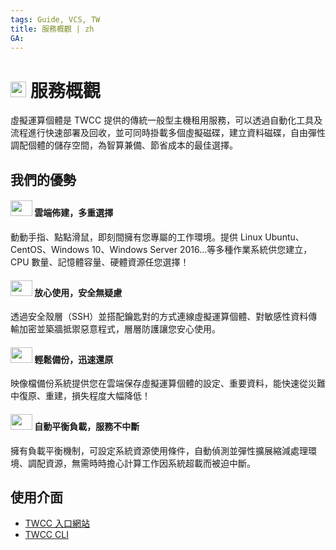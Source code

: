 ```yaml
---
tags: Guide, VCS, TW
title: 服務概觀 | zh
GA:
---
```


# <img class="icon" src="https://cos.twcc.ai/SYS-MANUAL/uploads/upload_af58322eb82b649d1f29aca1f201a117.png" width="25" height="25"> 服務概觀

虛擬運算個體是 TWCC 提供的傳統一般型主機租用服務，可以透過自動化工具及流程進行快速部署及回收，並可同時掛載多個虛擬磁碟，建立資料磁碟，自由彈性調配個體的儲存空間，為智算兼備、節省成本的最佳選擇。

## 我們的優勢

#### <img src="https://cos.twcc.ai/SYS-MANUAL/uploads/upload_fdddc2308f91f4689d5765a35b457c72.png" width="35" height="25"> 雲端佈建，多重選擇

動動手指、點點滑鼠，即刻間擁有您專屬的工作環境。提供 Linux Ubuntu、CentOS、Windows 10、Windows Server 2016...等多種作業系統供您建立，CPU 數量、記憶體容量、硬體資源任您選擇！

#### <img src="https://cos.twcc.ai/SYS-MANUAL/uploads/upload_8f8aaf3707cf26c03f4fc3c4dc98b3d6.png" width="35" height="25"> 放心使用，安全無疑慮

透過安全殼層（SSH）並搭配鑰匙對的方式連線虛擬運算個體、對敏感性資料傳輸加密並築牆抵禦惡意程式，層層防護讓您安心使用。

#### <img src="https://cos.twcc.ai/SYS-MANUAL/uploads/upload_d14d1dd79250ef1431b862fa37442260.png" width="35" height="25"> 輕鬆備份，迅速還原

映像檔備份系統提供您在雲端保存虛擬運算個體的設定、重要資料，能快速從災難中復原、重建，損失程度大幅降低！

#### <img src="https://cos.twcc.ai/SYS-MANUAL/uploads/upload_c6a7564faa80e1fe69cfa6d7d6c27aa2.png" width="35" height="25"> 自動平衡負載，服務不中斷

擁有負載平衡機制，可設定系統資源使用條件，自動偵測並彈性擴展縮減處理環境、調配資源，無需時時擔心計算工作因系統超載而被迫中斷。


## 使用介面

- [TWCC 入口網站](https://www.twcc.ai)
- [TWCC CLI](https://github.com/twcc/TWCC-CLI)